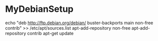 # MyDebianSetup

  echo "deb http://ftp.debian.org/debian/ buster-backports main non-free contrib" >> /etc/apt/sources.list
  apt-add-repository non-free
  apt-add-repository contrib
  apt-get update

